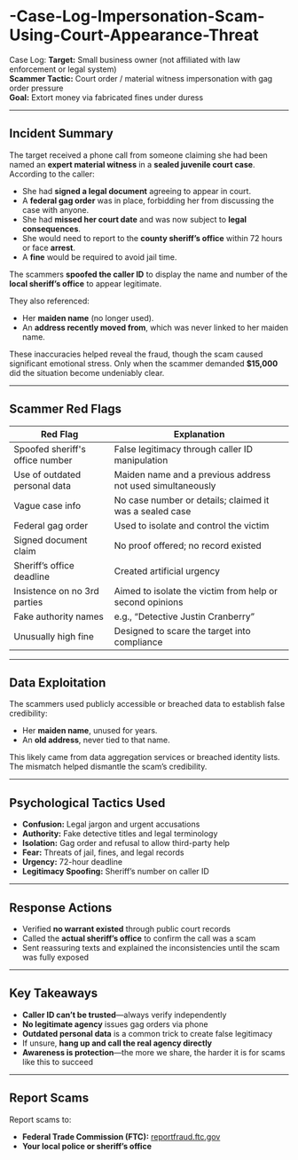 # -Case-Log-Impersonation-Scam-Using-Court-Appearance-Threat

 Case Log: 
**Target:** Small business owner (not affiliated with law enforcement or legal system)  
**Scammer Tactic:** Court order / material witness impersonation with gag order pressure  
**Goal:** Extort money via fabricated fines under duress

---

## Incident Summary

The target received a phone call from someone claiming she had been named an **expert material witness** in a **sealed juvenile court case**. According to the caller:

- She had **signed a legal document** agreeing to appear in court.
- A **federal gag order** was in place, forbidding her from discussing the case with anyone.
- She had **missed her court date** and was now subject to **legal consequences**.
- She would need to report to the **county sheriff’s office** within 72 hours or face **arrest**.
- A **fine** would be required to avoid jail time.

The scammers **spoofed the caller ID** to display the name and number of the **local sheriff’s office** to appear legitimate.

They also referenced:
- Her **maiden name** (no longer used).
- An **address recently moved from**, which was never linked to her maiden name.

These inaccuracies helped reveal the fraud, though the scam caused significant emotional stress. Only when the scammer demanded **$15,000** did the situation become undeniably clear.

---

## Scammer Red Flags

| Red Flag                         | Explanation                                                  |
|----------------------------------|--------------------------------------------------------------|
| Spoofed sheriff's office number  | False legitimacy through caller ID manipulation              |
| Use of outdated personal data    | Maiden name and a previous address not used simultaneously   |
| Vague case info                  | No case number or details; claimed it was a sealed case      |
| Federal gag order                | Used to isolate and control the victim                       |
| Signed document claim            | No proof offered; no record existed                          |
| Sheriff’s office deadline        | Created artificial urgency                                   |
| Insistence on no 3rd parties     | Aimed to isolate the victim from help or second opinions     |
| Fake authority names             | e.g., “Detective Justin Cranberry”                           |
| Unusually high fine              | Designed to scare the target into compliance                 |

---

## Data Exploitation

The scammers used publicly accessible or breached data to establish false credibility:
- Her **maiden name**, unused for years.
- An **old address**, never tied to that name.

This likely came from data aggregation services or breached identity lists. The mismatch helped dismantle the scam’s credibility.

---

## Psychological Tactics Used

- **Confusion:** Legal jargon and urgent accusations
- **Authority:** Fake detective titles and legal terminology
- **Isolation:** Gag order and refusal to allow third-party help
- **Fear:** Threats of jail, fines, and legal records
- **Urgency:** 72-hour deadline
- **Legitimacy Spoofing:** Sheriff’s number on caller ID

---

## Response Actions

- Verified **no warrant existed** through public court records
- Called the **actual sheriff’s office** to confirm the call was a scam
- Sent reassuring texts and explained the inconsistencies until the scam was fully exposed

---

## Key Takeaways

- **Caller ID can’t be trusted**—always verify independently
- **No legitimate agency** issues gag orders via phone
- **Outdated personal data** is a common trick to create false legitimacy
- If unsure, **hang up and call the real agency directly**
- **Awareness is protection**—the more we share, the harder it is for scams like this to succeed

---

## Report Scams

Report scams to:
- **Federal Trade Commission (FTC):** [reportfraud.ftc.gov](https://reportfraud.ftc.gov)
- **Your local police or sheriff’s office**